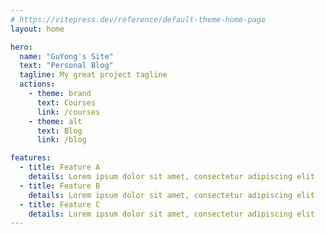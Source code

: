 ```yaml
---
# https://vitepress.dev/reference/default-theme-home-page
layout: home

hero:
  name: "GuYong's Site"
  text: "Personal Blog"
  tagline: My great project tagline
  actions:
    - theme: brand
      text: Courses
      link: /courses
    - theme: alt
      text: Blog
      link: /blog

features:
  - title: Feature A
    details: Lorem ipsum dolor sit amet, consectetur adipiscing elit
  - title: Feature B
    details: Lorem ipsum dolor sit amet, consectetur adipiscing elit
  - title: Feature C
    details: Lorem ipsum dolor sit amet, consectetur adipiscing elit
---
```



